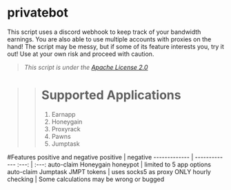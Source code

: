 # privatebot #
This script uses a discord webhook to keep track of your bandwidth earnings. You are also able to use multiple accounts with proxies on the hand!
The script may be messy, but if some of its feature interests you, try it out! Use at your own risk and proceed with caution. 

> _This script is under the [Apache License 2.0](https://github.com/eforce67/privatebot/blob/main/LICENSE)_

>> # Supported Applications
>> 1. Earnapp
>> 2. Honeygain
>> 3. Proxyrack
>> 4. Pawns
>> 5. Jumptask

#Features positive and negative
positive | negative
------------- | -------------
:---: | :---:
auto-claim Honeygain honeypot  | limited to 5 app options
auto-claim Jumptask JMPT tokens  | uses socks5 as proxy ONLY
hourly checking | Some calculations may be wrong or bugged
